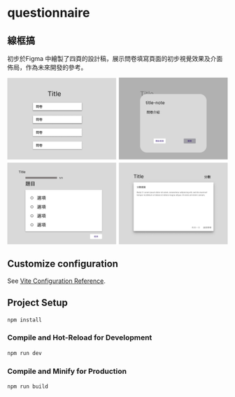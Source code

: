# questionnaire

## 線框搞

初步於Figma 中繪製了四頁的設計稿，展示問卷填寫頁面的初步視覺效果及介面佈局，作為未來開發的參考。

![alt text](./public/wireframes.png)


## Customize configuration

See [Vite Configuration Reference](https://vitejs.dev/config/).

## Project Setup

```sh
npm install
```

### Compile and Hot-Reload for Development

```sh
npm run dev
```

### Compile and Minify for Production

```sh
npm run build
```
